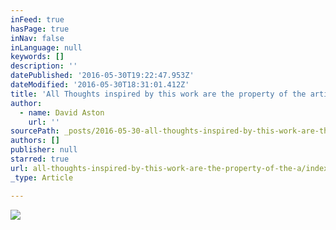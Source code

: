 ```yaml
---
inFeed: true
hasPage: true
inNav: false
inLanguage: null
keywords: []
description: ''
datePublished: '2016-05-30T19:22:47.953Z'
dateModified: '2016-05-30T18:31:01.412Z'
title: 'All Thoughts inspired by this work are the property of the artist I, 2016'
author:
  - name: David Aston
    url: ''
sourcePath: _posts/2016-05-30-all-thoughts-inspired-by-this-work-are-the-property-of-the-a.md
authors: []
publisher: null
starred: true
url: all-thoughts-inspired-by-this-work-are-the-property-of-the-a/index.html
_type: Article

---
```

![](https://s3-us-west-2.amazonaws.com/the-grid-img/p/343647070a5276da722f8e505248e4cea67d3718.jpg)